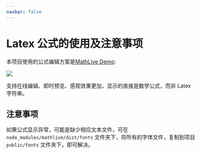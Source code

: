 ```yaml
---
navbar: false
---
```


# Latex 公式的使用及注意事项

<backTop/>


本项目使用的公式编辑方案是[MathLive Demo](https://cortexjs.io/mathlive/demo/):

<img src='/unippt-mathlive-demo.png' />

支持在线编辑、即时预览、感观效果更加，显示的直接是数学公式，而非 Latex 字符串。

## 注意事项

如果公式显示异常，可能是缺少相应文本文件，可在 `node_modules/mathlive/dist/fonts` 文件夹下，将所有的字体文件，复制到项目 `public/fonts` 文件夹下，即可解决。